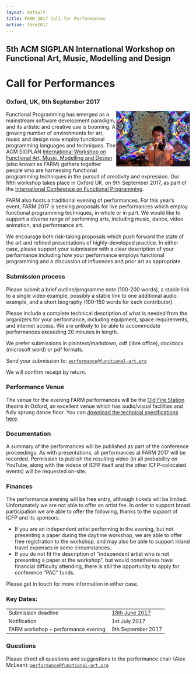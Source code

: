 ```yaml
---
layout: default
title: FARM 2017 Call for Performances
active: farm2017
---
```


## 5th ACM SIGPLAN International Workshop on Functional Art, Music, Modelling and Design

# Call for Performances

### Oxford, UK, 9th September 2017

<span style="float: right; width:40%"><img src="farm.jpg" /></span>
Functional Programming has emerged as a mainstream software development paradigm, and its artistic and creative use is booming. A growing number of environments for art, music and design now employ functional programming languages and techniques. The ACM SIGPLAN [International Workshop on Functional Art, Music, Modelling and Design](http://functional-art.org/2017/) (also known as FARM) gathers together people who are harnessing functional programming techniques in the pursuit of creativity and expression. Our fifth workshop takes place in Oxford UK, on 9th September 2017, as part of the [International Conference on Functional Programming](http://icfp17.sigplan.org/home).

FARM also hosts a traditional evening of performances. For this year’s event, FARM 2017 is seeking proposals for live performances which employ functional programming techniques, in whole or in part. We would like to support a diverse range of performing arts, including music, dance, video animation, and performance art.

We encourage both risk-taking proposals which push forward the state of the art and refined presentations of highly-developed practice. In either case, please support your submission with a clear description of your performance including how your performance employs functional programming and a discussion of influences and prior art as appropriate.

### Submission process

Please submit a brief outline/programme note (100-200 words), a stable link to a single video example, possibly a stable link to one additional audio example, and a short biography (100-150 words for each contributor).

Please include a complete technical description of what is needed from the organizers for your performance, including equipment, space requirements, and internet access. We are unlikely to be able to accommodate performances exceeding 20 minutes in length.

We prefer submissions in plaintext/markdown, odf (libre office), doc/docx (microsoft word) or pdf formats.

Send your submission to: [`performance@functional-art.org`](mailto:performance@functional-art.org)

We will confirm receipt by return.

### Performance Venue

The venue for the evening FARM performances will be the [Old Fire Station](https://oldfirestation.org.uk/) theatre in Oxford, an excellent venue which has audio/visual facilities and fully sprung dance floor. You can [download the technical specifications here](https://oldfirestation.org.uk/hires/perform-at-the-old-fire-station/).

### Documentation

A summary of the performances will be published as part of the conference proceedings. As with presentations, all performances at FARM 2017 will be recorded. Permission to publish the resulting video (in all probability on YouTube, along with the videos of ICFP itself and the other ICFP-colocated events) will be requested on-site. 

### Finances

The performance evening will be free entry, although tickets will be limited. Unfortunately we are not able to offer an artist fee. In order to support broad participation we are able to offer the following, thanks to the support of ICFP and its sponsors.

* If you are an independent artist performing in the evening, but not presenting a paper during the daytime workshop, we are able to offer free registration to the workshop, and may also be able to support inland travel expenses in some circumstances. 
* If you do not fit the description of “independent artist who is not presenting a paper at the workshop”, but would nonetheless have financial difficulty attending, there is still the opportunity to apply for conference “PAC” funds. 

Please get in touch for more information in either case.

### Key Dates:


<table>
<tr>
<td style="padding-right:10px">Submission deadline</td><td>
<a href="https://www.timeanddate.com/worldclock/fixedtime.html?msg=FARM+2017+Performance%20Submission+Deadline&iso=20170618T235959&p1=3399">18th June
2017</a></td>
</tr>

<tr>
<td style="padding-right:10px">Notification</td>
<td>1st July 2017</td>
</tr>

<tr>
<td style="padding-right:10px">FARM workshop + performance evening</td>
<td>9th September 2017</td>
</tr>
</table>

### Questions

Please direct all questions and suggestions to the performance chair (Alex McLean): [`performance@functional-art.org`](mailto:performance@functional-art.org)



